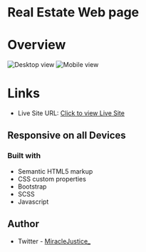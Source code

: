 # Real Estate Web page


# Overview
![Desktop view](Desktop.png)
![Mobile view](mobile.png)



# Links

- Live Site URL: [Click to view Live Site](https://mj-realtors.netlify.app/)



## Responsive on all Devices

### Built with
- Semantic HTML5 markup
- CSS custom properties
- Bootstrap
- SCSS
- Javascript



## Author

- Twitter - [MiracleJustice_](https://twitter.com/MiracleJustice_)